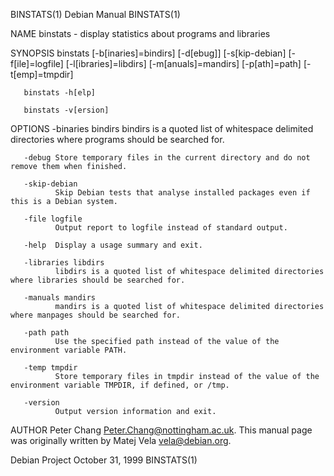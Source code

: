 BINSTATS(1)                                                        Debian Manual                                                       BINSTATS(1)

NAME
       binstats - display statistics about programs and libraries

SYNOPSIS
       binstats  [-b[inaries]=bindirs]  [-d[ebug]]  [-s[kip-debian]  [-f[ile]=logfile]  [-l[ibraries]=libdirs] [-m[anuals]=mandirs] [-p[ath]=path]
       [-t[emp]=tmpdir]

       binstats -h[elp]

       binstats -v[ersion]

OPTIONS
       -binaries bindirs
              bindirs is a quoted list of whitespace delimited directories where programs should be searched for.

       -debug Store temporary files in the current directory and do not remove them when finished.

       -skip-debian
              Skip Debian tests that analyse installed packages even if this is a Debian system.

       -file logfile
              Output report to logfile instead of standard output.

       -help  Display a usage summary and exit.

       -libraries libdirs
              libdirs is a quoted list of whitespace delimited directories where libraries should be searched for.

       -manuals mandirs
              mandirs is a quoted list of whitespace delimited directories where manpages should be searched for.

       -path path
              Use the specified path instead of the value of the environment variable PATH.

       -temp tmpdir
              Store temporary files in tmpdir instead of the value of the environment variable TMPDIR, if defined, or /tmp.

       -version
              Output version information and exit.

AUTHOR
       Peter Chang <Peter.Chang@nottingham.ac.uk>.   This manual page was originally written by Matej Vela <vela@debian.org>.

Debian Project                                                   October 31, 1999                                                      BINSTATS(1)
